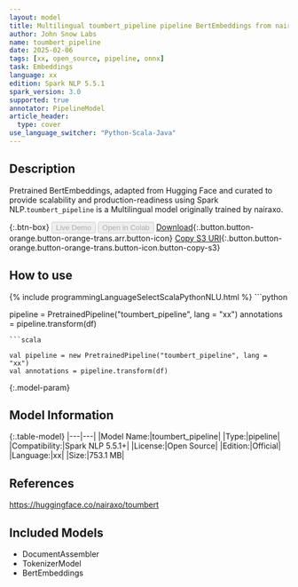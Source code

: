 ```yaml
---
layout: model
title: Multilingual toumbert_pipeline pipeline BertEmbeddings from nairaxo
author: John Snow Labs
name: toumbert_pipeline
date: 2025-02-06
tags: [xx, open_source, pipeline, onnx]
task: Embeddings
language: xx
edition: Spark NLP 5.5.1
spark_version: 3.0
supported: true
annotator: PipelineModel
article_header:
  type: cover
use_language_switcher: "Python-Scala-Java"
---
```


## Description

Pretrained BertEmbeddings, adapted from Hugging Face and curated to provide scalability and production-readiness using Spark NLP.`toumbert_pipeline` is a Multilingual model originally trained by nairaxo.

{:.btn-box}
<button class="button button-orange" disabled>Live Demo</button>
<button class="button button-orange" disabled>Open in Colab</button>
[Download](https://s3.amazonaws.com/auxdata.johnsnowlabs.com/public/models/toumbert_pipeline_xx_5.5.1_3.0_1738885141907.zip){:.button.button-orange.button-orange-trans.arr.button-icon}
[Copy S3 URI](s3://auxdata.johnsnowlabs.com/public/models/toumbert_pipeline_xx_5.5.1_3.0_1738885141907.zip){:.button.button-orange.button-orange-trans.button-icon.button-copy-s3}

## How to use



<div class="tabs-box" markdown="1">
{% include programmingLanguageSelectScalaPythonNLU.html %}
```python

pipeline = PretrainedPipeline("toumbert_pipeline", lang = "xx")
annotations =  pipeline.transform(df)   

```
```scala

val pipeline = new PretrainedPipeline("toumbert_pipeline", lang = "xx")
val annotations = pipeline.transform(df)

```
</div>

{:.model-param}
## Model Information

{:.table-model}
|---|---|
|Model Name:|toumbert_pipeline|
|Type:|pipeline|
|Compatibility:|Spark NLP 5.5.1+|
|License:|Open Source|
|Edition:|Official|
|Language:|xx|
|Size:|753.1 MB|

## References

https://huggingface.co/nairaxo/toumbert

## Included Models

- DocumentAssembler
- TokenizerModel
- BertEmbeddings